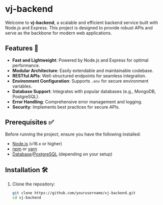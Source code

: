 # vj-backend

Welcome to **vj-backend**, a scalable and efficient backend service built with Node.js and Express. This project is designed to provide robust APIs and serve as the backbone for modern web applications.

## Features 🚀

- **Fast and Lightweight**: Powered by Node.js and Express for optimal performance.
- **Modular Architecture**: Easily extendable and maintainable codebase.
- **RESTful APIs**: Well-structured endpoints for seamless integration.
- **Environment Configuration**: Supports `.env` for secure environment variables.
- **Database Support**: Integrates with popular databases (e.g., MongoDB, PostgreSQL).
- **Error Handling**: Comprehensive error management and logging.
- **Security**: Implements best practices for secure APIs.

## Prerequisites ✅

Before running the project, ensure you have the following installed:

- [Node.js](https://nodejs.org/) (v16.x or higher)
- [npm](https://www.npmjs.com/) or [yarn](https://yarnpkg.com/)
- [Database](https://www.mongodb.com/)/[PostgreSQL](https://www.postgresql.org/) (depending on your setup)

## Installation 🛠️

1. Clone the repository:
   ```bash
   git clone https://github.com/yourusername/vj-backend.git
   cd vj-backend
